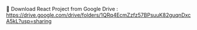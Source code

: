 🔗 Download React Project from Google Drive : https://drive.google.com/drive/folders/1QRq4EcmZzfz57BPsuuK82guqnDxcA5kL?usp=sharing

